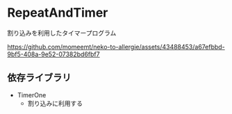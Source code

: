# RepeatAndTimer
割り込みを利用したタイマープログラム



https://github.com/momeemt/neko-to-allergie/assets/43488453/a67efbbd-9bf5-408a-9e52-07382bd6fbf7



## 依存ライブラリ
- TimerOne
    - 割り込みに利用する
